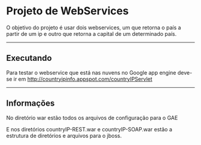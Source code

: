# Projeto de WebServices

O objetivo do projeto é usar dois webservices, um que retorna o país a partir de um ip e outro que
retorna a capital de um determinado país.

---

## Executando

Para testar o webservice que está nas nuvens no Google app engine deve-se ir em http://countryipinfo.appspot.com/countryIPServlet

---

## Informações

No diretório war estão todos os arquivos de configuração para o GAE

E nos diretórios countryIP-REST.war e countryIP-SOAP.war estão a estrutura de diretórios e arquivos para o jboss.